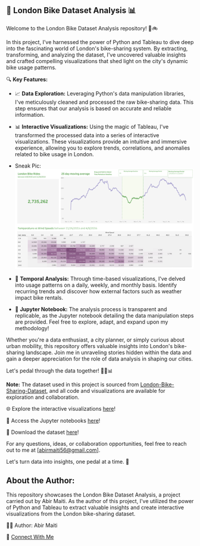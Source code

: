 ## 🚴 London Bike Dataset Analysis 📊

Welcome to the London Bike Dataset Analysis repository! 🌆🚲

In this project, I've harnessed the power of Python and Tableau to dive deep into the fascinating world of London's bike-sharing system. By extracting, transforming, and analyzing the dataset, I've uncovered valuable insights and crafted compelling visualizations that shed light on the city's dynamic bike usage patterns.

🔍 **Key Features:**
- 📈 **Data Exploration:** Leveraging Python's data manipulation libraries, I've meticulously cleaned and processed the raw bike-sharing data. This step ensures that our analysis is based on accurate and reliable information.

- 📊 **Interactive Visualizations:** Using the magic of Tableau, I've transformed the processed data into a series of interactive visualizations. These visualizations provide an intuitive and immersive experience, allowing you to explore trends, correlations, and anomalies related to bike usage in London.
- Sneak Pic: ![Dashboard Image](https://github.com/Abirgit44/London_Bike_Dataset_Analysis/blob/main/London%20Bike%20Rides%20Dashboard.png)

- 📅 **Temporal Analysis:** Through time-based visualizations, I've delved into usage patterns on a daily, weekly, and monthly basis. Identify recurring trends and discover how external factors such as weather impact bike rentals.

- 📝 **Jupyter Notebook:** The analysis process is transparent and replicable, as the Jupyter notebook detailing the data manipulation steps are provided. Feel free to explore, adapt, and expand upon my methodology!

Whether you're a data enthusiast, a city planner, or simply curious about urban mobility, this repository offers valuable insights into London's bike-sharing landscape. Join me in unraveling stories hidden within the data and gain a deeper appreciation for the role of data analysis in shaping our cities.

Let's pedal through the data together! 🚴‍♂️📊

**Note:** The dataset used in this project is sourced from [London-Bike-Sharing-Dataset](https://www.kaggle.com/datasets/hmavrodiev/london-bike-sharing-dataset), and all code and visualizations are available for exploration and collaboration.

🌐 Explore the interactive visualizations [here](https://public.tableau.com/app/profile/abir.maiti/viz/Bike_Analysis_Visualizations/LondonBikeRidesDashboard)!

📔 Access the Jupyter notebooks [here](https://github.com/Abirgit44/London_Bike_Dataset_Analysis/blob/main/London_Bike_Sharing_Analysis.ipynb)!

📁 Download the dataset [here](https://github.com/Abirgit44/London_Bike_Dataset_Analysis/blob/main/london_bikes_output.xlsx)!

For any questions, ideas, or collaboration opportunities, feel free to reach out to me at [abirmaiti56@gmail.com].

Let's turn data into insights, one pedal at a time. 🚀

## About the Author:
This repository showcases the London Bike Dataset Analysis, a project carried out by Abir Maiti. As the author of this project, I've utilized the power of Python and Tableau to extract valuable insights and create interactive visualizations from the London bike-sharing dataset.

👨‍💼 Author: Abir Maiti

🔗 [Connect With Me](https://www.linkedin.com/in/abir-maiti-7584a0201/)
